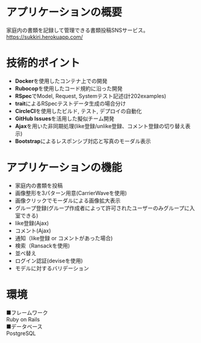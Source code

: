 # アプリケーションの概要
家庭内の書類を記録して管理できる書類投稿SNSサービス。<https://sukkiri.herokuapp.com/>

# 技術的ポイント
- **Docker**を使用したコンテナ上での開発
- **Rubocop**を使用したコード規約に沿った開発
- **RSpec**でModel, Request, Systemテスト記述(計202examples)
- **trait**によるRSpecテストデータ生成の場合分け
- **CircleCI**を使用したビルド, テスト, デプロイの自動化
- **GitHub Issues**を活用した擬似チーム開発
- **Ajax**を用いた非同期処理(like登録/unlike登録、コメント登録の切り替え表示)
- **Bootstrap**によるレスポンシブ対応と写真のモーダル表示

# アプリケーションの機能
- 家庭内の書類を投稿
- 画像整形を3パターン用意(CarrierWaveを使用)
- 画像クリックでモーダルによる画像拡大表示
- グループ登録(グループ作成者によって許可されたユーザーのみグループに入室できる)
- like登録(Ajax)
- コメント(Ajax)  
- 通知（like登録 or コメントがあった場合)
- 検索（Ransackを使用)
- 並べ替え
- ログイン認証(deviseを使用)
- モデルに対するバリデーション

# 環境
■フレームワーク  
 Ruby on Rails  
■データベース  
 PostgreSQL